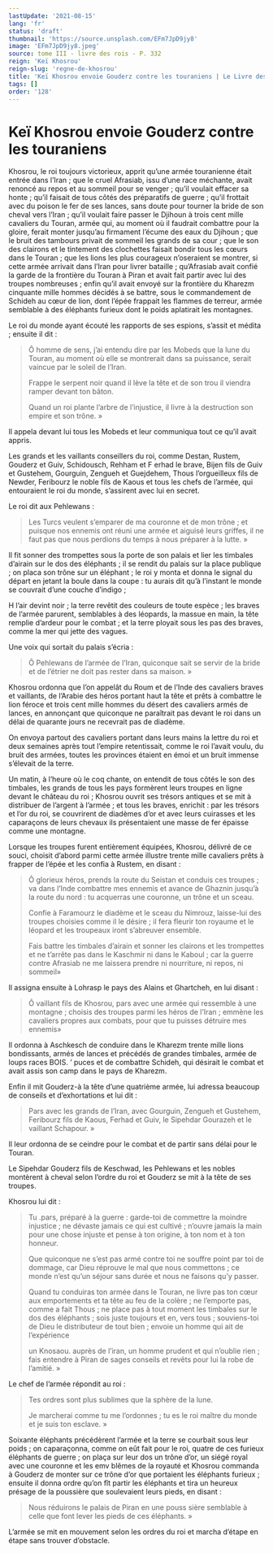 ```yaml
---
lastUpdate: '2021-08-15'
lang: 'fr'
status: 'draft'
thumbnail: 'https://source.unsplash.com/EFm7JpD9jy8'
image: 'EFm7JpD9jy8.jpeg'
source: tome III - livre des rois - P. 332
reign: 'Keï Khosrou'
reign-slug: 'regne-de-khosrou'
title: 'Keï Khosrou envoie Gouderz contre les touraniens | Le Livre des Rois | Shâhnâmeh'
tags: []
order: '128'
---
```


<!-- LTeX: language=fr -->

# Keï Khosrou envoie Gouderz contre les touraniens

Khosrou, le roi toujours victorieux, apprit qu’une armée touranienne était entrée dans l’Iran ; que le cruel Afrasiab, issu d’une race méchante, avait renoncé au repos et au sommeil pour se venger ; qu’il voulait effacer sa honte ; qu’il faisait de tous côtés des préparatifs de guerre ; qu’il frottait avec du poison le fer de ses lances, sans doute pour tourner la bride de son cheval vers l’Iran ; qu’il voulait faire passer le Djihoun à trois cent mille cavaliers du Touran, armée qui, au moment où il faudrait combattre pour la gloire, ferait monter jusqu’au firmament l’écume des eaux du Djihoun ; que le bruit des tambours privait de sommeil les grands de sa cour ; que le son des clairons et le tintement des clochettes faisait bondir tous les cœurs dans le Touran ; que les lions les plus courageux n’oseraient se montrer, si cette armée arrivait dans l’Iran pour livrer bataille ; qu’Afrasiab avait confié la garde de la frontière du Touran à Piran et avait fait partir avec lui des troupes nombreuses ; enfin qu’il avait envoyé sur la frontière du Kharezm cinquante mille hommes décidés à se battre, sous le commandement de Schideh au cœur de lion, dont l’épée frappait les flammes de terreur, armée semblable à des éléphants furieux dont le poids aplatirait les montagnes.

Le roi du monde ayant écouté les rapports de ses espions, s’assit et médita ; ensuite il dit :

> Ô homme de sens, j’ai entendu dire par les Mobeds que la lune du Touran, au moment où elle se montrerait dans sa puissance, serait vaincue par le soleil de l’Iran.
>
> Frappe le serpent noir quand il lève la tête et de son trou il viendra ramper devant ton bâton.
>
> Quand un roi plante l’arbre de l’injustice, il livre à la destruction son empire et son trône. »

Il appela devant lui tous les Mobeds et leur communiqua tout ce qu’il avait appris.

Les grands et les vaillants conseillers du roi, comme Destan, Rustem, Gouderz et Guiv, Schidousch, Rehham et F erhad le brave, Bijen fils de Guiv et Gustehem, Gourguin, Zengueh et Guejdehem, Thous l’orgueilleux fils de Newder, Feribourz le noble fils de Kaous et tous les chefs de l’armée, qui entouraient le roi du monde, s’assirent avec lui en secret.

Le roi dit aux Pehlewans :

> Les Turcs veulent s’emparer de ma couronne et de mon trône ; et puisque nos ennemis ont réuni une armée et aiguisé leurs griffes, il ne faut pas que nous perdions du temps à nous préparer à la lutte. »

Il fit sonner des trompettes sous la porte de son palais et lier les timbales d’airain sur le dos des éléphants ; il se rendit du palais sur la place publique ; on placa son trône sur un éléphant ; le roi y monta et donna le signal du départ en jetant la boule dans la coupe : tu aurais dit qu’à l’instant le monde se couvrait d’une couche d’indigo ;

H l’air devint noir ; la terre revêtit des couleurs de toute espèce ; les braves de l’armée parurent, semblables à des léopards, la massue en main, la tête remplie d’ardeur pour le combat ; et la terre ployait sous les pas des braves, comme la mer qui jette des vagues.

Une voix qui sortait du palais s’écria :

> Ô Pehlewans de l’armée de l’Iran, quiconque sait se servir de la bride et de l’étrier ne doit pas rester dans sa maison. »

Khosrou ordonna que l’on appelât du Roum et de l’Inde des cavaliers braves et vaillants, de l’Arabie des héros portant haut la tête et prêts à combattre le lion féroce et trois cent mille hommes du désert des cavaliers armés de lances, en annonçant que quiconque ne paraîtrait pas devant le roi dans un délai de quarante jours ne recevrait pas de diadème.

On envoya partout des cavaliers portant dans leurs mains la lettre du roi et deux semaines après tout l’empire retentissait, comme le roi l’avait voulu, du bruit des armées, toutes les provinces étaient en émoi et un bruit immense s’élevait de la terre.

Un matin, à l’heure où le coq chante, on entendit de tous côtés le son des timbales, les grands de tous les pays formèrent leurs troupes en ligne devant le château du roi ; Khosrou ouvrit ses trésors antiques et se mit à distribuer de l’argent à l’armée ; et tous les braves, enrichit : par les trésors et l’or du roi, se couvrirent de diadèmes d’or et avec leurs cuirasses et les caparaçons de leurs chevaux ils présentaient une masse de fer épaisse comme une montagne.

Lorsque les troupes furent entièrement équipées, Khosrou, délivré de ce souci, choisit d’abord parmi cette armée illustre trente mille cavaliers prêts à frapper de l’épée et les confia à Rustem, en disant :

> Ô glorieux héros, prends la route du Seistan et conduis ces troupes ; va dans l’Inde combattre mes ennemis et avance de Ghaznin jusqu’à la route du nord : tu acquerras une couronne, un trône et un sceau.
>
> Confie à Faramourz le diadème et le sceau du Nimrouz, laisse-lui des troupes choisies comme il le désire ; il fera fleurir ton royaume et le léopard et les troupeaux iront s’abreuver ensemble.
>
> Fais battre les timbales d’airain et sonner les clairons et les trompettes et ne t’arrête pas dans le Kaschmir ni dans le Kaboul ; car la guerre contre Afrasiab ne me laissera prendre ni nourriture, ni repos, ni sommeil»

Il assigna ensuite à Lohrasp le pays des Alains et Ghartcheh, en lui disant :

> Ô vaillant fils de Khosrou, pars avec une armée qui ressemble à une montagne ; choisis des troupes parmi les héros de l’Iran ; emmène les cavaliers propres aux combats, pour que tu puisses détruire mes ennemis»

Il ordonna à Aschkesch de conduire dans le Kharezm trente mille lions bondissants, armés de lances et précédés de grandes timbales, armée de loups races BOIS. ’
puces et de combattre Schideh, qui désirait le combat et avait assis son camp dans le pays de Kharezm.

Enfin il mit Gouderz-à la tête d’une quatrième armée, lui adressa beaucoup de conseils et d’exhortations et lui dit :

> Pars avec les grands de l’Iran,
> avec Gourguin, Zengueh et Gustehem, Feribourz fils de Kaous, Ferhad et Guiv, le Sipehdar Gourazeh et le vaillant Schapour. »

Il leur ordonna de se ceindre pour le combat et de partir sans délai pour le Touran.

Le Sipehdar Gouderz fils de Keschwad, les Pehlewans et les nobles montèrent à cheval selon l’ordre du roi et Gouderz se mit à la tête de ses troupes.

Khosrou lui dit :

> Tu .pars, préparé à la guerre : garde-toi de commettre la moindre injustice ; ne dévaste jamais ce qui est cultivé ; n’ouvre jamais la main pour une chose injuste et pense à ton origine, à ton nom et à ton honneur.
>
> Que quiconque ne s’est pas armé contre toi ne souffre point par toi de dommage, car Dieu réprouve le mal que nous commettons ; ce monde n’est qu’un séjour sans durée et nous ne faisons qu’y passer.
>
> Quand tu conduiras ton armée dans le Touran, ne livre pas ton cœur aux emportements et ta tête au feu de la colère ; ne l’emporte pas, comme a fait Thous ; ne place pas à tout moment les timbales sur le dos des éléphants ; sois juste toujours et en, vers tous ; souviens-toi de Dieu le distributeur de tout bien ; envoie un homme qui ait de l’expérience
>
> un Knosaou. auprès de l’iran, un homme prudent et qui n’oublie rien ; fais entendre à Piran de sages conseils et revêts pour lui la robe de l’amitié. »

Le chef de l’armée répondit au roi :

> Tes ordres sont plus sublimes que la sphère de la lune.
>
> Je marcherai comme tu me l’ordonnes ; tu es le roi maître du monde et je suis ton esclave. »

Soixante éléphants précédèrent l’armée et la terre se courbait sous leur poids ; on caparaçonna, comme on eût fait pour le roi, quatre de ces furieux éléphants de guerre ; on plaça sur leur dos un trône d’or, un siégé royal avec une couronne et les emv blêmes de la royauté et Khosrou commanda à Gouderz de monter sur ce trône d’or que portaient les éléphants furieux ; ensuite il donna ordre qu’on fît partir les éléphants et tira un heureux présage de la poussière que soulevaient leurs pieds, en disant :

> Nous réduirons le palais de Piran en une pouss sière semblable à celle que font lever les pieds de ces éléphants. »

L’armée se mit en mouvement selon les ordres du roi et marcha d’étape en étape sans trouver d’obstacle.
